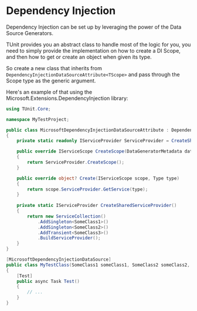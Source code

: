 # Dependency Injection

Dependency Injection can be set up by leveraging the power of the Data Source Generators.

TUnit provides you an abstract class to handle most of the logic for you, you need to simply provide the implementation on how to create a DI Scope, and then how to get or create an object when given its type.

So create a new class that inherits from `DependencyInjectionDataSourceAttribute<TScope>` and pass through the Scope type as the generic argument.

Here's an example of that using the Microsoft.Extensions.DependencyInjection library:

```csharp
using TUnit.Core;

namespace MyTestProject;

public class MicrosoftDependencyInjectionDataSourceAttribute : DependencyInjectionDataSourceAttribute<IServiceScope>
{
    private static readonly IServiceProvider ServiceProvider = CreateSharedServiceProvider();

    public override IServiceScope CreateScope(DataGeneratorMetadata dataGeneratorMetadata)
    {
        return ServiceProvider.CreateScope();
    }

    public override object? Create(IServiceScope scope, Type type)
    {
        return scope.ServiceProvider.GetService(type);
    }
    
    private static IServiceProvider CreateSharedServiceProvider()
    {
        return new ServiceCollection()
            .AddSingleton<SomeClass1>()
            .AddSingleton<SomeClass2>()
            .AddTransient<SomeClass3>()
            .BuildServiceProvider();
    }
}

[MicrosoftDependencyInjectionDataSource]
public class MyTestClass(SomeClass1 someClass1, SomeClass2 someClass2, SomeClass3 someClass3)
{
    [Test]
    public async Task Test()
    {
        // ...
    }
}
```

